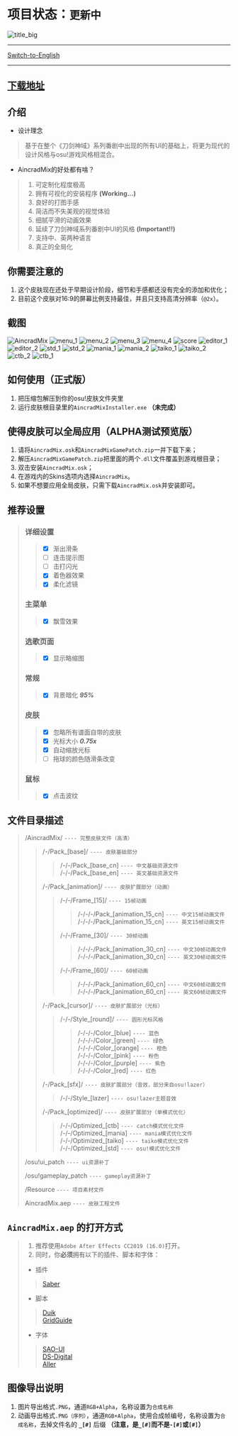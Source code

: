 # 项目状态：`更新中`

![title_big]

----

[Switch-to-English]

----

## [下载地址]

## 介绍

- 设计理念  

>基于在整个《刀剑神域》系列番剧中出现的所有UI的基础上，将更为现代的设计风格与osu!游戏风格相混合。  

- AincradMix的好处都有啥？  

>1. 可定制化程度极高
>2. 拥有可视化的安装程序 **(Working...)**
>3. 良好的打图手感
>4. 简洁而不失美观的视觉体验
>5. 细腻平滑的动画效果
>6. 延续了刀剑神域系列番剧中UI的风格 **(Important!!)**
>7. 支持中、英两种语言
>8. 真正的全局化

## 你需要注意的

 1. 这个皮肤现在还处于早期设计阶段，细节和手感都还没有完全的添加和优化；
 2. 目前这个皮肤对16:9的屏幕比例支持最佳，并且只支持高清分辨率（`@2x`）。

## 截图

![AincradMix]
![menu_1]
![menu_2]
![menu_3]
![menu_4]
![score]
![editor_1]
![editor_2]
![std_1]
![std_2]
![mania_1]
![mania_2]
![taiko_1]
![taiko_2]
![ctb_2]
![ctb_1]

## 如何使用（正式版）

 1. 把压缩包解压到你的osu!皮肤文件夹里
 2. 运行皮肤根目录里的`AincradMixInstaller.exe` **（未完成）**

## 使得皮肤可以全局应用（ALPHA测试预览版）

 1. 请将`AincradMix.osk`和`AincradMixGamePatch.zip`一并下载下来；
 2. 解压`AincradMixGamePatch.zip`把里面的两个`.dll`文件覆盖到游戏根目录；
 3. 双击安装`AincradMix.osk`；
 4. 在游戏内的Skins选项内选择`AincradMix`。
 5. 如果不想要应用全局皮肤，只需下载`AincradMix.osk`并安装即可。

## 推荐设置

>### 详细设置
>
>>- [x] 渐出滑条
>>- [ ] 连击提示图
>>- [ ] 击打闪光
>>- [x] 着色器效果
>>- [x] 柔化滤镜
>
>### 主菜单
>
>>- [x] 飘雪效果
>
>### 选歌页面
>
>>- [x] 显示略缩图
>
>### 常规
>
>>- [x] 背景暗化 ***95%***
>
>### 皮肤
>
>>- [x] 忽略所有谱面自带的皮肤
>>- [x] 光标大小 ***0.75x***
>>- [x] 自动缩放光标
>>- [ ] 拖球的颜色随滑条改变
>
>### 鼠标
>
>>- [x] 点击波纹

## 文件目录描述

>/AincradMix/ `---- 完整皮肤文件（高清）`
>>/-/Pack_[base]/ `---- 皮肤基础部分`  
>>>/-/-/Pack_[base_cn] `---- 中文基础资源文件`  
>>>/-/-/Pack_[base_en] `---- 英文基础资源文件`  
>>
>>/-/Pack_[animation]/ `---- 皮肤扩展部分（动画）`  
>>>/-/-/Frame_[15]/  `---- 15帧动画`  
>>>>/-/-/-/Pack_[animation_15_cn] `---- 中文15帧动画文件`  
>>>>/-/-/-/Pack_[animation_15_cn] `---- 英文15帧动画文件`  
>>>
>>>/-/-/Frame_[30]/  `---- 30帧动画`  
>>>>/-/-/-/Pack_[animation_30_cn] `---- 中文30帧动画文件`  
>>>>/-/-/-/Pack_[animation_30_cn] `---- 英文30帧动画文件`  
>>>
>>>/-/-/Frame_[60]/  `---- 60帧动画`  
>>>>/-/-/-/Pack_[animation_60_cn] `---- 中文60帧动画文件`  
>>>>/-/-/-/Pack_[animation_60_cn] `---- 英文60帧动画文件`  
>>
>>/-/Pack_[cursor]/ `---- 皮肤扩展部分（光标）`  
>>>/-/-/Style_[round]/ `---- 圆形光标风格`  
>>>>/-/-/-/Color_[blue] `---- 蓝色`  
>>>>/-/-/-/Color_[green] `---- 绿色`  
>>>>/-/-/-/Color_[orange] `---- 橙色`  
>>>>/-/-/-/Color_[pink] `---- 粉色`  
>>>>/-/-/-/Color_[purple] `---- 紫色`  
>>>>/-/-/-/Color_[red] `---- 红色`  
>>
>>/-/Pack_[sfx]/ `---- 皮肤扩展部分（音效，部分来自osu!lazer）`  
>>>/-/-/Style_[lazer] `---- osu!lazer主题音效`  
>>
>>/-/Pack_[optimized]/ `---- 皮肤扩展部分（单模式优化）`  
>>>/-/-/Optimized_[ctb] `---- catch模式优化文件`  
>>>/-/-/Optimized_[mania] `---- mania模式优化文件`  
>>>/-/-/Optimized_[taiko] `---- taiko模式优化文件`  
>>>/-/-/Optimized_[std] `---- osu!模式优化文件`  
>
>/osu!ui_patch `---- ui资源补丁`  
>
>/osu!gameplay_patch `---- gameplay资源补丁`  
>
>/Resource `---- 项目素材文件`  
>
>AincradMix.aep `---- 皮肤工程文件`

## `AincradMix.aep` 的打开方式

> 1. 推荐使用`Adobe After Effects CC2019 (16.0)`打开。
> 2. 同时，你**必须**拥有以下的插件、脚本和字体：
>
>- 插件
>
>>[Saber]  
>
>- 脚本
>
>>[Duik]  
>>[GridGuide]  
>
>- 字体
>
>>[SAO-UI]  
>>[DS-Digital]  
>>[Aller]  

## 图像导出说明

 1. 图片导出格式`.PNG`，通道`RGB+Alpha`，名称设置为`合成名称`  
 2. 动画导出格式`.PNG（序列）`，通道`RGB+Alpha`，使用合成帧编号，名称设置为`合成名称`，去掉文件名的 **`_[#]`** 后缀 **（注意，是`_[#]`而不是`-[#]`或`[#]`）**  

<!-- 链接索引 -->
[AincradMix]:https://raw.githubusercontent.com/Sendevia/sendevia.github.io/master/assets/images/AincradMix.png
[menu_1]:https://raw.githubusercontent.com/Sendevia/sendevia.github.io/master/assets/screenshots/menu_1.jpg
[menu_2]:https://raw.githubusercontent.com/Sendevia/sendevia.github.io/master/assets/screenshots/menu_2.jpg
[menu_3]:https://raw.githubusercontent.com/Sendevia/sendevia.github.io/master/assets/screenshots/menu_3.jpg
[menu_4]:https://raw.githubusercontent.com/Sendevia/sendevia.github.io/master/assets/screenshots/menu_4.jpg
[score]:https://raw.githubusercontent.com/Sendevia/sendevia.github.io/master/assets/screenshots/score.jpg
[editor_1]:https://raw.githubusercontent.com/Sendevia/sendevia.github.io/master/assets/screenshots/editor_1.jpg
[editor_2]:https://raw.githubusercontent.com/Sendevia/sendevia.github.io/master/assets/screenshots/editor_2.jpg
[std_1]:https://raw.githubusercontent.com/Sendevia/sendevia.github.io/master/assets/screenshots/std_1.jpg
[std_2]:https://raw.githubusercontent.com/Sendevia/sendevia.github.io/master/assets/screenshots/std_2.jpg
[mania_1]:https://raw.githubusercontent.com/Sendevia/sendevia.github.io/master/assets/screenshots/mania_1.jpg
[mania_2]:https://raw.githubusercontent.com/Sendevia/sendevia.github.io/master/assets/screenshots/mania_2.jpg
[taiko_1]:https://raw.githubusercontent.com/Sendevia/sendevia.github.io/master/assets/screenshots/taiko_1.jpg
[taiko_2]:https://raw.githubusercontent.com/Sendevia/sendevia.github.io/master/assets/screenshots/taiko_2.jpg
[ctb_1]:https://raw.githubusercontent.com/Sendevia/sendevia.github.io/master/assets/screenshots/ctb_1.jpg
[ctb_2]:https://raw.githubusercontent.com/Sendevia/sendevia.github.io/master/assets/screenshots/ctb_2.jpg
[title_big]:https://raw.githubusercontent.com/Sendevia/sendevia.github.io/master/assets/images/title_big.png
[Switch-to-English]:https://github.com/Sendevia/AincradMix/blob/master/README_EN.md
[下载地址]:https://github.com/Sendevia/AincradMix/releases
[Saber]:https://www.videocopilot.net/blog/2016/03/new-plug-in-saber-now-available-100-free/
[Duik]:https://rainboxprod.coop/en/tools/duik/duik-download/
[GridGuide]:https://aescripts.com/gridguide-for-after-effects/
[SAO-UI]:https://fontmeme.com/fonts/sao-ui-font/
[DS-Digital]:https://fontmeme.com/fonts/ds-digital-font/
[Aller]:https://fontmeme.com/fonts/aller-font/
